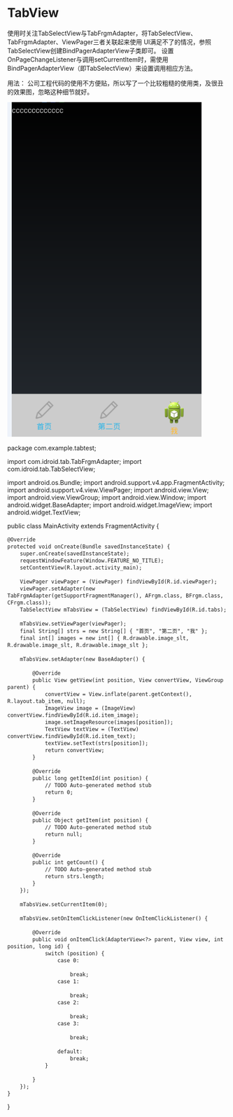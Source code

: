 # TabView
使用时关注TabSelectView与TabFrgmAdapter，将TabSelectView、TabFrgmAdapter、ViewPager三者关联起来使用
UI满足不了的情况，参照TabSelectView创建BindPagerAdapterView子类即可。
设置OnPageChangeListener与调用setCurrentItem时，需使用BindPagerAdapterView（即TabSelectView）来设置调用相应方法。



用法：
公司工程代码的使用不方便贴，所以写了一个比较粗糙的使用类，及很丑的效果图，忽略这种细节就好。


![](https://raw.githubusercontent.com/yeerik/TabView/master/sample/img/20150816174018172.jpg)




package com.example.tabtest;

import com.idroid.tab.TabFrgmAdapter;
import com.idroid.tab.TabSelectView;

import android.os.Bundle;
import android.support.v4.app.FragmentActivity;
import android.support.v4.view.ViewPager;
import android.view.View;
import android.view.ViewGroup;
import android.view.Window;
import android.widget.BaseAdapter;
import android.widget.ImageView;
import android.widget.TextView;

public class MainActivity extends FragmentActivity {

    @Override
    protected void onCreate(Bundle savedInstanceState) {
        super.onCreate(savedInstanceState);
        requestWindowFeature(Window.FEATURE_NO_TITLE);
        setContentView(R.layout.activity_main);

        ViewPager viewPager = (ViewPager) findViewById(R.id.viewPager);
        viewPager.setAdapter(new TabFrgmAdapter(getSupportFragmentManager(), AFrgm.class, BFrgm.class, CFrgm.class));
        TabSelectView mTabsView = (TabSelectView) findViewById(R.id.tabs);

        mTabsView.setViewPager(viewPager);
        final String[] strs = new String[] { "首页", "第二页", "我" };
        final int[] images = new int[] { R.drawable.image_slt, R.drawable.image_slt, R.drawable.image_slt };

        mTabsView.setAdapter(new BaseAdapter() {

            @Override
            public View getView(int position, View convertView, ViewGroup parent) {
                convertView = View.inflate(parent.getContext(), R.layout.tab_item, null);
                ImageView image = (ImageView) convertView.findViewById(R.id.item_image);
                image.setImageResource(images[position]);
                TextView textView = (TextView) convertView.findViewById(R.id.item_text);
                textView.setText(strs[position]);
                return convertView;
            }

            @Override
            public long getItemId(int position) {
                // TODO Auto-generated method stub
                return 0;
            }

            @Override
            public Object getItem(int position) {
                // TODO Auto-generated method stub
                return null;
            }

            @Override
            public int getCount() {
                // TODO Auto-generated method stub
                return strs.length;
            }
        });

        mTabsView.setCurrentItem(0);
        
        mTabsView.setOnItemClickListener(new OnItemClickListener() {

            @Override
            public void onItemClick(AdapterView<?> parent, View view, int position, long id) {
                switch (position) {
                    case 0:
                       
                        break;
                    case 1:
                       
                        break;
                    case 2:
                       
                        break;
                    case 3:
                       
                        break;

                    default:
                        break;
                }

            }
        });
    }

}
